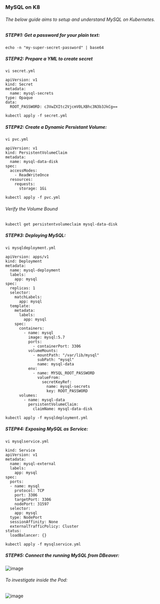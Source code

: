 ### MySQL on K8
###### The below guide aims to setup and understand MySQL on Kubernetes.

##### STEP#1: Get a password for your plain text: 

```
echo -n "my-super-secret-password" | base64
```
##### STEP#2:  Prepare a YML to create secret

```
vi secret.yml
```

    apiVersion: v1
    kind: Secret
    metadata:
      name: mysql-secrets
    type: Opaque
    data:
      ROOT_PASSWORD: c3VwZXItc2VjcmV0LXBhc3N3b3JkCg==


```
kubectl apply -f secret.yml
```
 
##### STEP#2: Create a *Dynamic* Persistant Volume:
 
```
vi pvc.yml
``` 
```
apiVersion: v1
kind: PersistentVolumeClaim
metadata:
  name: mysql-data-disk
spec:
  accessModes:
    - ReadWriteOnce
  resources:
    requests:
      storage: 1Gi
```  
```
kubectl apply -f pvc.yml 
``` 
###### Verify the Volume Bound
```
kubectl get persistentvolumeclaim mysql-data-disk
```

##### STEP#3:  Deploying MySQL: 

```
vi mysqldeployment.yml
```

```  
apiVersion: apps/v1
kind: Deployment
metadata:
  name: mysql-deployment
  labels:
    app: mysql
spec:
  replicas: 1
  selector:
    matchLabels:
      app: mysql
  template:
    metadata:
      labels:
        app: mysql
    spec:
      containers:
        - name: mysql
          image: mysql:5.7
          ports:
            - containerPort: 3306
          volumeMounts:
            - mountPath: "/var/lib/mysql"
              subPath: "mysql"
              name: mysql-data
          env:
            - name: MYSQL_ROOT_PASSWORD
              valueFrom:
                secretKeyRef:
                  name: mysql-secrets
                  key: ROOT_PASSWORD
      volumes:
        - name: mysql-data
          persistentVolumeClaim:
            claimName: mysql-data-disk  
```
```
kubectl apply -f mysqldeployment.yml
```
  
##### STEP#4:  Exposing MySQL as Service: 
```
vi mysqlservice.yml
```  

```
kind: Service
apiVersion: v1
metadata:
  name: mysql-external
  labels:
    app: mysql
spec:
  ports:
  - name: mysql
    protocol: TCP
    port: 3306
    targetPort: 3306
    nodePort: 31597
  selector:
    app: mysql
  type: NodePort
  sessionAffinity: None
  externalTrafficPolicy: Cluster
status:
  loadBalancer: {}
```

```
kubectl apply -f mysqlservice.yml
```
##### STEP#5: Connect the running MySQL from DBeaver: 
  
![image](https://user-images.githubusercontent.com/689226/67160509-35bcdd00-f36f-11e9-8623-14655badd4e7.png)
 
###### To investigate inside the Pod:

![image](https://user-images.githubusercontent.com/689226/67160742-71f13d00-f371-11e9-8acd-028a0d29ea03.png)
  
  
  
  
